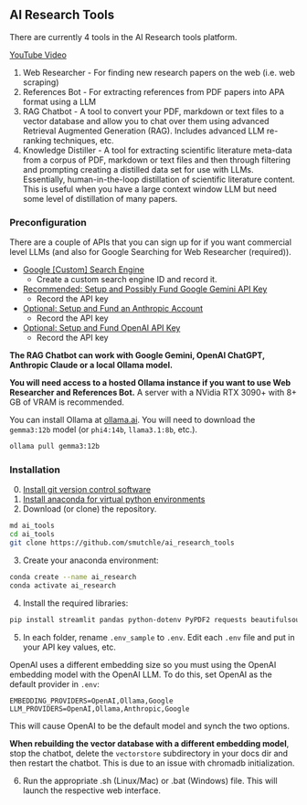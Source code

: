 ## AI Research Tools

There are currently 4 tools in the AI Research tools platform.

[YouTube Video](https://www.youtube.com/watch?v=p4ygW6npE3Y)

1. Web Researcher - For finding new research papers on the web (i.e. web scraping)
2. References Bot - For extracting references from PDF papers into APA format using a LLM
3. RAG Chatbot - A tool to convert your PDF, markdown or text files to a vector database and allow you to chat over them using advanced Retrieval Augmented Generation (RAG). Includes advanced LLM re-ranking techniques, etc.
4. Knowledge Distiller - A tool for extracting scientific literature meta-data from a corpus of PDF, markdown or text files and then through filtering and prompting creating a distilled data set for use with LLMs. Essentially, human-in-the-loop distillation of scientific literature content. This is useful when you have a large context window LLM but need some level of distillation of many papers.

### Preconfiguration

There are a couple of APIs that you can sign up for if you want commercial level LLMs (and also for Google Searching for Web Researcher (required)).

- [Google [Custom] Search Engine](https://programmablesearchengine.google.com/about/)
  - Create a custom search engine ID and record it.
- [Recommended: Setup and Possibly Fund Google Gemini API Key](https://ai.google.dev/gemini-api/docs/api-key)
  - Record the API key
- [Optional: Setup and Fund an Anthropic Account](https://console.anthropic.com/login?returnTo=%2F%3F)
  - Record the API key
- [Optional: Setup and Fund OpenAI API Key](https://platform.openai.com/api-keys)
  - Record the API key

**The RAG Chatbot can work with Google Gemini, OpenAI ChatGPT, Anthropic Claude or a local Ollama model.**

**You will need access to a hosted Ollama instance if you want to use Web Researcher and References Bot.** A server with a NVidia RTX 3090+ with 8+ GB of VRAM is recommended.

You can install Ollama at [ollama.ai](http://ollama.ai). You will need to download the `gemma3:12b` model (or `phi4:14b`, `llama3.1:8b`, etc.).

```bash
ollama pull gemma3:12b
```

### Installation

0. [Install git version control software](https://git-scm.com/downloads)
1. [Install anaconda for virtual python environments](https://www.anaconda.com/download)
2. Download (or clone) the repository.

```bash
md ai_tools
cd ai_tools
git clone https://github.com/smutchle/ai_research_tools
```

3. Create your anaconda environment:

```bash
conda create --name ai_research
conda activate ai_research
```

4. Install the required libraries:

```bash
pip install streamlit pandas python-dotenv PyPDF2 requests beautifulsoup4 urllib3 langchain langchain-community langchain-openai langchain-google-genai langchain-anthropic langchain-ollama langchain-chroma chromadb shutil jupyterlab
```

5. In each folder, rename `.env_sample` to `.env`. Edit each `.env` file and put in your API key values, etc.

OpenAI uses a different embedding size so you must using the OpenAI embedding model with the OpenAI LLM. To do this, set OpenAI as the default provider in `.env`:

```
EMBEDDING_PROVIDERS=OpenAI,Ollama,Google
LLM_PROVIDERS=OpenAI,Ollama,Anthropic,Google
```

This will cause OpenAI to be the default model and synch the two options.

**When rebuilding the vector database with a different embedding model**, stop the chatbot, delete the `vectorstore` subdirectory in your docs dir and then restart the chatbot. This is due to an issue with chromadb initialization.

6. Run the appropriate .sh (Linux/Mac) or .bat (Windows) file. This will launch the respective web interface.

```

```
